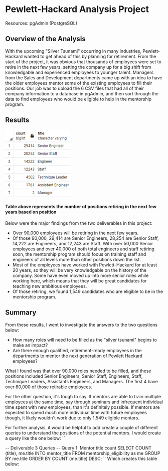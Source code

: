 # Pewlett-Hackard Analysis Project
Resources: pgAdmin (PostgreSQL)
## Overview of the Analysis
With the upcoming "Silver Tsunami" occurring in many industries, Pewlett-Hackard wanted to get ahead of this by planning for retirement. From the start of the project, it was obvious that thousands of employees were set to retire in the next few years, setting the company up for a big shift from knowledgable and experienced employees to younger talent. Managers from the Sales and Development departments came up with an idea to have the older employees mentor some of the existing employees to fill their positions. Our job was to upload the 6 CSV files that had all of their company information to a database in pgAdmin, and then sort through the data to find employees who would be eligible to help in the mentorship program.

## Results
![](https://github.com/mabuckjr/Pewlett-Hackard-Analysis/blob/main/Resources/retiring_titles.PNG) 
#### Table above represents the number of positions retiring in the next few years based on position

Below were the major findings from the two deliverables in this project:
- Over 90,000 employees will be retiring in the next few years.
- Of those 90,000, 29,414 are Senior Engineers, 28,254 are Senior Staff, 14,222 are Engineers, and 12,243 are Staff. With over 50,000 Senior employees and over 40,000 of both total engineers and staff retiring soon, the mentorship program should focus on training staff and engineers of all levels more than other positions down the list.
- Most of the employees have worked with Pewlett-Hackard for at least 20 years, so they will be very knowledgable on the history of the company. Some have even moved up into more senior roles while working here, which means that they will be great candidates for teaching new ambitious employees.
- Of those retiring, we found 1,549 candidates who are eligible to be in the mentorship program.

## Summary
From these results, I went to investigate the answers to the two questions below:
- How many roles will need to be filled as the "silver tsunami" begins to make an impact?
- Are there enough qualified, retirement-ready employees in the departments to mentor the next generation of Pewlett Hackard employees?

What I found was that over 90,000 roles needed to be filled, and these positions included Senior Engineers, Senior Staff, Engineers, Staff, Technique Leaders, Assistants Engineers, and Managers. The first 4 have over 80,000 of those retirable employees. 

For the other question, it's tough to say. If mentors are able to train multiple employees at the same time, say through seminars and infrequent individual time spent with new employees, than it's definitely possible. If mentors are expected to spend much more individual time with future employees though, it likely wouldn't work due to only 1,549 eligible mentors. 

For further analysis, it would be helpful to add create a couple of different queries to understand the positions of the potential mentors. I would create a query like the one below:
``

-- Deliverable 3 Queries
-- Query 1: Mentor title count
SELECT COUNT (title),
me.title
INTO mentor_title
FROM mentorship_eligibility as me
GROUP BY me.title
ORDER BY COUNT (me.title) DESC;
``
Which creates this table below:

![]()
